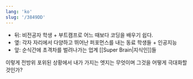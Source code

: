 ```yaml
---
lang: 'ko'
slug: '/3849DD'
---
```


- 뒤: 비전공자 학생 + 부트캠프로 어느 때보다 코딩을 배우기 쉽다.
- 옆: 각자 자리에서 다양하고 뛰어난 퍼포먼스를 내는 동료 학생들 + 인공지능
- 앞: 순식간에 초격차를 벌려나가는 업계 [[Super Brain|지식인]]들

이렇게 전방위 포위된 상황에서 내가 가지는 엣지는 무엇이며 그것을 어떻게 극대화할 것인가?
